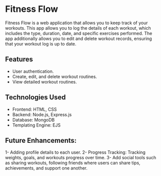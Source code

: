 # Fitness Flow

Fitness Flow is a web application that allows you to keep track of your workouts. 
This app allows you to log the details of each workout, which includes the type, duration, date, and specific exercises performed. 
The app additionally allows you to edit and delete workout records, ensuring that your workout log is up to date.

## Features
- User authentication.
- Create, edit, and delete workout routines.
- View detailed workout routines.
  
## Technologies Used

* Frontend: HTML, CSS 
* Backend: Node.js, Express.js
* Database: MongoDB 
* Templating Engine: EJS

## Future Enhancements:
1- Adding profile details to each user.
2- Progress Tracking: Tracking weights, goals, and workouts progress over time.
3- Add social tools such as sharing workouts, following friends where users can share tips, achievements, and support one another.

